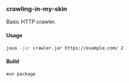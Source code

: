 ### crawling-in-my-skin

Basic HTTP crawler.

#### Usage

```bash
java -jar crawler.jar https://example.com/ 2
```

#### Build

```bash
mvn package
```
